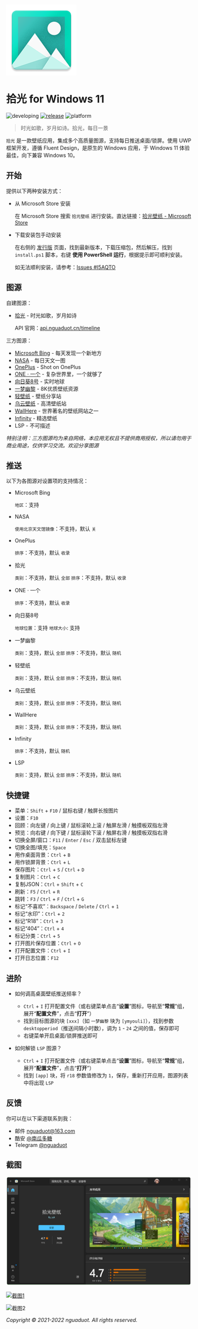 ![icon](./sample/icon.png)

# 拾光 for Windows 11

![developing](https://img.shields.io/badge/developing-v5.5-brightgreen)
[![release](https://img.shields.io/badge/release-v5.4.220530-blue)](https://gitee.com/nguaduot/timeline/releases)
![platform](https://img.shields.io/badge/platform-windows%2010%20--%2011-lightgrey)

> 时光如歌，岁月如诗。拾光，每日一景

`拾光` 是一款壁纸应用，集成多个高质量图源，支持每日推送桌面/锁屏。使用 UWP 框架开发，遵循 Fluent Design，是原生的 Windows 应用，于 Windows 11 体验最佳，向下兼容 Windows 10。

## 开始

提供以下两种安装方式：

+ 从 Microsoft Store 安装
  
  在 Microsoft Store 搜索 `拾光壁纸` 进行安装。直达链接：[拾光壁纸 - Microsoft Store](https://www.microsoft.com/store/apps/9N7VHQ989BB7)

+ 下载安装包手动安装
  
  在右侧的 [发行版](https://gitee.com/nguaduot/timeline/releases) 页面，找到最新版本，下载压缩包，然后解压，找到 `install.ps1` 脚本，右键 **使用 PowerShell 运行**，根据提示即可顺利安装。

  如无法顺利安装，请参考：[Issues #I5AQTO](https://gitee.com/nguaduot/timeline/issues/I5AQTO)

## 图源

自建图源：

+ [拾光](https://api.nguaduot.cn/timeline/doc) - 时光如歌，岁月如诗

  API 官网：[api.nguaduot.cn/timeline](https://api.nguaduot.cn/timeline/doc)

三方图源：

+ [Microsoft Bing](https://cn.bing.com) - 每天发现一个新地方
+ [NASA](https://apod.nasa.gov/apod) - 每日天文一图
+ [OnePlus](https://photos.oneplus.com) - Shot on OnePlus
+ [ONE · 一个](http://m.wufazhuce.com/one) - 复杂世界里，一个就够了
+ [向日葵8号](https://himawari8.nict.go.jp/) - 实时地球
+ [一梦幽黎](https://www.ymyouli.com) - 8K优质壁纸资源
+ [轻壁纸](https://bz.qinggongju.com) - 壁纸分享站
+ [乌云壁纸](https://www.obzhi.com) - 高清壁纸站
+ [WallHere](https://wallhere.com) - 世界著名的壁纸网站之一
+ [Infinity](http://cn.infinitynewtab.com) - 精选壁纸
+ LSP - 不可描述

*特别注明：三方图源均为来自网络，本应用无权且不提供商用授权，所以请勿用于商业用途，仅供学习交流。欢迎分享图源*

## 推送

以下为各图源对设置项的支持情况：

+ Microsoft Bing

  `地区`：支持
+ NASA

  `使用北京天文馆镜像`：不支持，默认 `关`
+ OnePlus

  `排序`：不支持，默认 `收录`

+ 拾光

  `类别`：不支持，默认 `全部`
  `排序`：不支持，默认 `收录`

+ ONE · 一个

  `排序`：不支持，默认 `收录`
+ 向日葵8号

  `地球位置`：支持
  `地球大小`: 支持
+ 一梦幽黎

  `类别`：支持，默认 `全部`
  `排序`：不支持，默认 `随机`
+ 轻壁纸

  `类别`：支持，默认 `全部`
  `排序`：不支持，默认 `随机`
+ 乌云壁纸

  `类别`：支持，默认 `全部`
  `排序`：不支持，默认 `随机`
+ WallHere

  `类别`：支持，默认 `全部`
  `排序`：不支持，默认 `随机`
+ Infinity

  `排序`：不支持，默认 `随机`
+ LSP

  `类别`：支持，默认 `全部`
  `排序`：不支持，默认 `随机`

## 快捷键

+ 菜单：`Shift` + `F10` / 鼠标右键 / 触屏长按图片
+ 设置：`F10`
+ 回顾：向左键 / 向上键 / 鼠标滚轮上滚 / 触屏左滑 / 触摸板双指左滑
+ 预览：向右键 / 向下键 / 鼠标滚轮下滚 / 触屏右滑 / 触摸板双指右滑
+ 切换全屏/窗口：`F11` / `Enter` / `Esc` / 双击鼠标左键
+ 切换全图/填充：`Space`
+ 用作桌面背景：`Ctrl` + `B`
+ 用作锁屏背景：`Ctrl` + `L`
+ 保存图片：`Ctrl` + `S` / `Ctrl` + `D`
+ 复制图片：`Ctrl` + `C`
+ 复制JSON：`Ctrl` + `Shift` + `C`
+ 刷新：`F5` / `Ctrl` + `R`
+ 跳转：`F3` / `Ctrl` + `F` / `Ctrl` + `G`
+ 标记“不喜欢”：`Backspace` / `Delete` / `Ctrl` + `1`
+ 标记“水印”：`Ctrl` + `2`
+ 标记“R18”：`Ctrl` + `3`
+ 标记“404”：`Ctrl` + `4`
+ 标记分类：`Ctrl` + `5`
+ 打开图片保存位置：`Ctrl` + `O`
+ 打开配置文件：`Ctrl` + `I`
+ 打开日志位置：`F12`

## 进阶

+ 如何调高桌面壁纸推送频率？
  + `Ctrl` + `I` 打开配置文件（或右键菜单点击“**设置**”图标，导航至“**常规**”组，展开“**配置文件**”，点击“**打开**”）
  + 找到目标图源的块 `[xxx]`（如 `一梦幽黎` 块为 `[ymyouli]`），找到参数 `desktopperiod`（推送间隔小时数），调为 `1` - `24` 之间的值，保存即可
  + 右键菜单开启桌面/锁屏推送即可

+ 如何解锁 `LSP` 图源？
  + `Ctrl` + `I` 打开配置文件（或右键菜单点击“**设置**”图标，导航至“**常规**”组，展开“**配置文件**”，点击“**打开**”）
  + 找到 `[app]` 块，将 `r18` 参数值修改为 `1`，保存，重新打开应用，图源列表中将出现 `LSP`

## 反馈

你可以在以下渠道联系到我：
+ 邮件 [nguaduot@163.com](mailto:nguaduot@163.com)
+ 酷安 [@南瓜多糖](http://www.coolapk.com/u/474144)
+ Telegram [@nguaduot](https://t.me/nguaduot)

## 截图

![Microsoft Store](./sample/store.png)

[![截图1](./sample/screenshot02.png)](https://gitee.com/nguaduot/timeline/raw/master/sample/%E6%8B%BE%E5%85%89_%E4%B8%80%E6%A2%A6%E5%B9%BD%E9%BB%8E_ABUIABACGAAgi8DPjwYoiKbruQYwgDw4-Bw.jpg)

![截图2](./sample/向日葵8号.gif)

*Copyright © 2021-2022 nguaduot. All rights reserved.*
